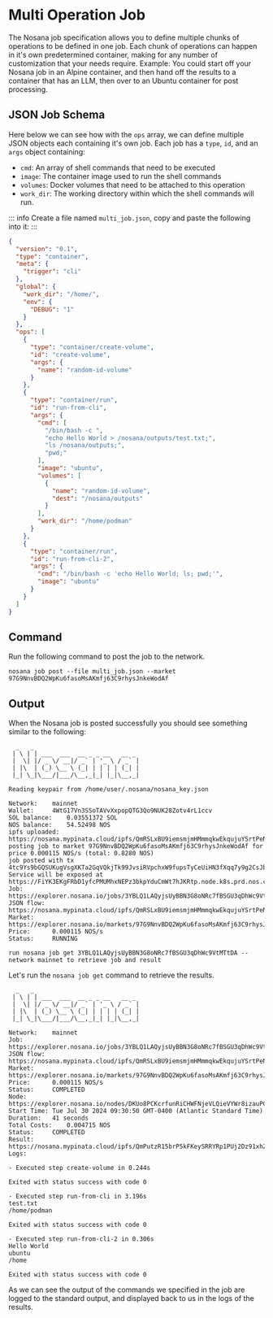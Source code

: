 # Multi Operation Job

The Nosana job specification allows you to define multiple chunks of operations to be defined in one job.
Each chunk of operations can happen in it's own predetermined container, making for any number of customization that your needs require.
Example: You could start off your Nosana job in an Alpine container, and then hand off the results to a container that has an LLM, then over to an Ubuntu container for post processing.

## JSON Job Schema

Here below we can see how with the `ops` array, we can define multiple JSON objects each containing it's own job.
Each job has a `type`, `id`, and an `args` object containing:
- `cmd`: An array of shell commands that need to be executed
- `image`: The container image used to run the shell commands
- `volumes`: Docker volumes that need to be attached to this operation
- `work_dir`: The working directory within which the shell commands will run.

::: info
Create a file named `multi_job.json`, copy and paste the following into it:
:::

```json
{
  "version": "0.1",
  "type": "container",
  "meta": {
    "trigger": "cli"
  },
  "global": {
    "work_dir": "/home/",
    "env": {
      "DEBUG": "1"
    }
  },
  "ops": [
    {
      "type": "container/create-volume",
      "id": "create-volume",
      "args": {
        "name": "random-id-volume"
      }
    },
    {
      "type": "container/run",
      "id": "run-from-cli",
      "args": {
        "cmd": [
          "/bin/bash -c ",
          "echo Hello World > /nosana/outputs/test.txt;",
          "ls /nosana/outputs;",
          "pwd;"
        ],
        "image": "ubuntu",
        "volumes": [
          {
            "name": "random-id-volume",
            "dest": "/nosana/outputs"
          }
        ],
        "work_dir": "/home/podman"
      }
    },
    {
      "type": "container/run",
      "id": "run-from-cli-2",
      "args": {
        "cmd": "/bin/bash -c 'echo Hello World; ls; pwd;'",
        "image": "ubuntu"
      }
    }
  ]
}
```

## Command

Run the following command to post the job to the network.

```sh:no-line-numbers
nosana job post --file multi_job.json --market 97G9NnvBDQ2WpKu6fasoMsAKmfj63C9rhysJnkeWodAf
```

## Output

When the Nosana job is posted successfully you should see something similar to the following:

```sh:no-line-numbers
  _   _
 | \ | | ___  ___  __ _ _ __   __ _
 |  \| |/ _ \/ __|/ _` | '_ \ / _` |
 | |\  | (_) \__ \ (_| | | | | (_| |
 |_| \_|\___/|___/\__,_|_| |_|\__,_|

Reading keypair from /home/user/.nosana/nosana_key.json

Network:	mainnet
Wallet:		4WtG17Vn3SSoTAVvXxpopQTG3Qo9NUK28Zotv4rL1ccv
SOL balance:	0.03551372 SOL
NOS balance:	54.52498 NOS
ipfs uploaded:	https://nosana.mypinata.cloud/ipfs/QmRSLxBU9iemsmjmHMmmqkwEkqujuYSrtPeNYqoNRGmmxT
posting job to market 97G9NnvBDQ2WpKu6fasoMsAKmfj63C9rhysJnkeWodAf for price 0.000115 NOS/s (total: 0.8280 NOS)
job posted with tx 4tc9Ys9bGQSUKugVsgXKTa2GqVQkjTk99JvsiRVpchxW9fupsTyCeUiHN3fXqq7y9g2CsJbSkx6gZjtDiPEY2gs2!
Service will be exposed at https://FiYK3EKgFRbD1yfcPMUMhxNEPz3bkpYduCmWt7hJKRtp.node.k8s.prd.nos.ci
Job:		https://explorer.nosana.io/jobs/3YBLQ1LAQyjsUyBBN3G8oNRc7fBSGU3qDhWc9VtMTtDA
JSON flow:	https://nosana.mypinata.cloud/ipfs/QmRSLxBU9iemsmjmHMmmqkwEkqujuYSrtPeNYqoNRGmmxT
Market:		https://explorer.nosana.io/markets/97G9NnvBDQ2WpKu6fasoMsAKmfj63C9rhysJnkeWodAf
Price:		0.000115 NOS/s
Status:		RUNNING

run nosana job get 3YBLQ1LAQyjsUyBBN3G8oNRc7fBSGU3qDhWc9VtMTtDA --network mainnet to retrieve job and result
```

Let's run the `nosana job get` command to retrieve the results.

```sh:no-line-numbers
  _   _
 | \ | | ___  ___  __ _ _ __   __ _
 |  \| |/ _ \/ __|/ _` | '_ \ / _` |
 | |\  | (_) \__ \ (_| | | | | (_| |
 |_| \_|\___/|___/\__,_|_| |_|\__,_|

Network:	mainnet
Job:		https://explorer.nosana.io/jobs/3YBLQ1LAQyjsUyBBN3G8oNRc7fBSGU3qDhWc9VtMTtDA
JSON flow:	https://nosana.mypinata.cloud/ipfs/QmRSLxBU9iemsmjmHMmmqkwEkqujuYSrtPeNYqoNRGmmxT
Market:		https://explorer.nosana.io/markets/97G9NnvBDQ2WpKu6fasoMsAKmfj63C9rhysJnkeWodAf
Price:		0.000115 NOS/s
Status:		COMPLETED
Node:		https://explorer.nosana.io/nodes/DKUo8PCKcrfunRiCHWFNjeVLQieVYWr8izauPCFm8BVv
Start Time:	Tue Jul 30 2024 09:30:50 GMT-0400 (Atlantic Standard Time)
Duration:	41 seconds
Total Costs:	0.004715 NOS
Status:		COMPLETED
Result:		https://nosana.mypinata.cloud/ipfs/QmPutzR15brP5kFKeySRRYRp1PUj2Dz91xhZS9dkP7yjGo
Logs:

- Executed step create-volume in 0.244s

Exited with status success with code 0

- Executed step run-from-cli in 3.196s
test.txt
/home/podman

Exited with status success with code 0

- Executed step run-from-cli-2 in 0.306s
Hello World
ubuntu
/home

Exited with status success with code 0
```
As we can see the output of the commands we specified in the job are logged to the standard output, and displayed back to us in the logs of the results.
